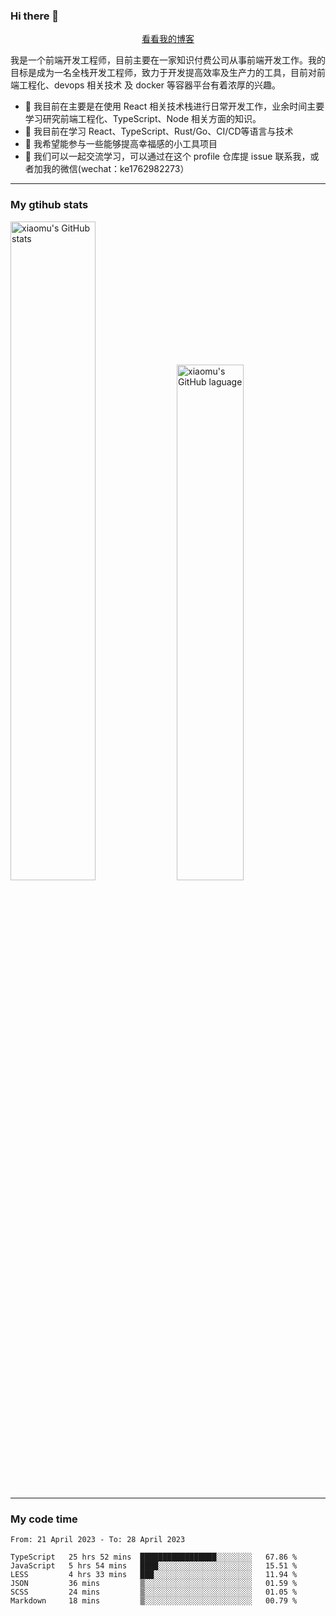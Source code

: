 ### Hi there 👋

<p align="center">
  <a href="https://blog.realjacket.site/">看看我的博客</a>
</p>

我是一个前端开发工程师，目前主要在一家知识付费公司从事前端开发工作。我的目标是成为一名全栈开发工程师，致力于开发提高效率及生产力的工具，目前对前端工程化、devops 相关技术 及 docker 等容器平台有着浓厚的兴趣。

- 🔭 我目前在主要是在使用 React 相关技术栈进行日常开发工作，业余时间主要学习研究前端工程化、TypeScript、Node 相关方面的知识。
- 🌱 我目前在学习 React、TypeScript、Rust/Go、CI/CD等语言与技术
- 👯 我希望能参与一些能够提高幸福感的小工具项目
- 💬 我们可以一起交流学习，可以通过在这个 profile 仓库提 issue 联系我，或者加我的微信(wechat：ke1762982273）

***

### My gtihub stats

<a><img src="https://github-readme-stats-git-masterrstaa-rickstaa.vercel.app/api?username=real-jacket&&show_icons=true" title="xiaomu's GitHub stats" alt="xiaomu's GitHub stats" style="width:52%;"/></a>
<a><img src="https://github-readme-stats-git-masterrstaa-rickstaa.vercel.app/api/top-langs/?username=real-jacket&layout=compact" title="xiaomu's GitHub laguage" alt="xiaomu's GitHub laguage" style="width:46%;"/><a/>

***

### My code time

<!--START_SECTION:waka-->

```text
From: 21 April 2023 - To: 28 April 2023

TypeScript   25 hrs 52 mins  █████████████████░░░░░░░░   67.86 %
JavaScript   5 hrs 54 mins   ████░░░░░░░░░░░░░░░░░░░░░   15.51 %
LESS         4 hrs 33 mins   ███░░░░░░░░░░░░░░░░░░░░░░   11.94 %
JSON         36 mins         ▒░░░░░░░░░░░░░░░░░░░░░░░░   01.59 %
SCSS         24 mins         ▒░░░░░░░░░░░░░░░░░░░░░░░░   01.05 %
Markdown     18 mins         ▒░░░░░░░░░░░░░░░░░░░░░░░░   00.79 %
```

<!--END_SECTION:waka-->

